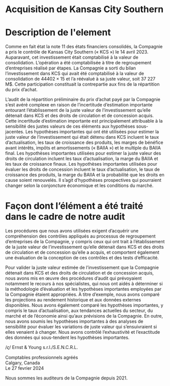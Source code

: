 # Acquisition de Kansas City Southern

# Description de I'element

Comme en fait état la note 11 des états financiers consolidés, la Compagnie a pris le contrôle de Kansas City Southern (« KCS ») le 14 avril 2023. Auparavant, cet investissement était comptabilisé à la valeur de consolidation. L’opération a été comptabilisée à titre de regroupement d’entreprises réalisé par étapes. La Compagnie a sorti du bilan l’investissement dans KCS qui avait été comptabilisé à la valeur de consolidation de $4 4 4 0 2 \times 1 5$ et l’a réévalué à sa juste valeur, soit 37 227 M\$. Cette participation constituait la contrepartie aux fins de la répartition du prix d’achat.

L’audit de la répartition préliminaire du prix d’achat payé par la Compagnie s’est avéré complexe en raison de l’incertitude d’estimation importante entourant l’établissement de la juste valeur de l’investissement qu’elle détenait dans KCS et des droits de circulation et de concession acquis. Cette incertitude d’estimation importante est principalement attribuable à la sensibilité des justes valeurs de ces éléments aux hypothèses sous-jacentes. Les hypothèses importantes qui ont été utilisées pour estimer la juste valeur de l’investissement qui était détenu dans KCS incluent le taux d’actualisation, les taux de croissance des produits, les marges de bénéfice avant intérêts, impôts et amortissements (« BAIIA ») et le multiple du BAIIA final. Les hypothèses importantes utilisées pour estimer la juste valeur des droits de circulation incluent les taux d’actualisation, la marge du BAIIA et les taux de croissance finaux. Les hypothèses importantes utilisées pour évaluer les droits de concession incluent le taux d’actualisation, le taux de croissance des produits, la marge du BAIIA et la probabilité que les droits en cause soient renouvelés. Il s’agit d’hypothèses prospectives qui pourraient changer selon la conjoncture économique et les conditions du marché.

# Façon dont l’élément a été traité dans le cadre de notre audit

Les procédures que nous avons utilisées exigent d’acquérir une compréhension des contrôles appliqués au processus de regroupement d’entreprises de la Compagnie, y compris ceux qui ont trait à l’établissement de la juste valeur de l’investissement qu’elle détenait dans KCS et des droits de circulation et de concession qu’elle a acquis, et comportent également une évaluation de la conception de ces contrôles et des tests d’efficacité.

Pour valider la juste valeur estimée de l’investissement que la Compagnie détenait dans KCS et des droits de circulation et de concession acquis, nous avons mis en œuvre des procédures d’audit qui prévoyaient notamment le recours à nos spécialistes, qui nous ont aidés à déterminer si la méthodologie d’évaluation et les hypothèses importantes employées par la Compagnie étaient appropriées. À titre d’exemple, nous avons comparé les projections au rendement historique et aux données externes disponibles. Nous avons également comparé les hypothèses importantes, y compris le taux d’actualisation, aux tendances actuelles du secteur, du marché et de l’économie ainsi qu’aux prévisions de la Compagnie. En outre, nous avons soumis les hypothèses importantes à des analyses de sensibilité pour évaluer les variations de juste valeur qui s’ensuivraient si elles venaient à changer. Nous avons contrôlé l’exhaustivité et l’exactitude des données qui sous-tendent les hypothèses importantes.

$/ \varsigma /$ Ernst & Young s.r.l./S.E.N.C.R.L.

Comptables professionnels agréés   
Calgary, Canada   
Le 27 fevrier 2024

Nous sommes les auditeurs de la Compagnie depuis 2021.